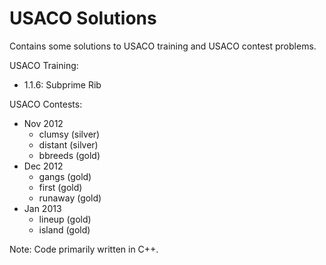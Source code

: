 # USACO Solutions

Contains some solutions to USACO training and USACO contest problems.

USACO Training:
- 1.1.6: Subprime Rib

USACO Contests:
- Nov 2012
  - clumsy (silver)
  - distant (silver)
  - bbreeds (gold)
- Dec 2012
  - gangs (gold)
  - first (gold)
  - runaway (gold)
- Jan 2013
  - lineup (gold)
  - island (gold)

Note: Code primarily written in C++.